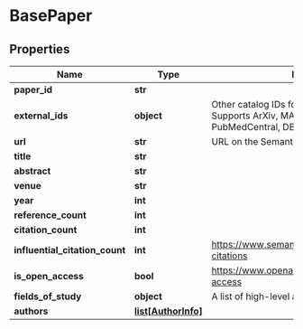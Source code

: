 # BasePaper

## Properties
Name | Type | Description | Notes
------------ | ------------- | ------------- | -------------
**paper_id** | **str** |  | 
**external_ids** | **object** | Other catalog IDs for this paper, if known. Supports ArXiv, MAG, ACL, PubMed, Medline, PubMedCentral, DBLP, DOI. | [optional] 
**url** | **str** | URL on the Semantic Scholar website | [optional] 
**title** | **str** |  | [optional] 
**abstract** | **str** |  | [optional] 
**venue** | **str** |  | [optional] 
**year** | **int** |  | [optional] 
**reference_count** | **int** |  | [optional] 
**citation_count** | **int** |  | [optional] 
**influential_citation_count** | **int** | https://www.semanticscholar.org/faq#influential-citations | [optional] 
**is_open_access** | **bool** | https://www.openaccess.nl/en/what-is-open-access | [optional] 
**fields_of_study** | **object** | A list of high-level academic categories | [optional] 
**authors** | [**list[AuthorInfo]**](AuthorInfo.md) |  | [optional] 




